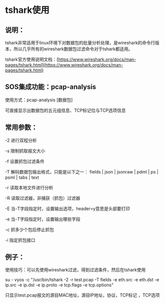 # **tshark使用**

## 说明：

tshark非常适用于linux环境下对数据包的批量分析处理，是wireshark的命令行版本，所以几乎所有的wireshark数据包过滤命令对于tshark都适用。

tshark官方使用说明文档：[https://www.wireshark.org/docs/man-pages/tshark.html](https://www.wireshark.org/docs/man-pages/tshark.html)

## SOS集成功能：pcap-analysis

使用方式：pcap-analysis   \[数据包\]

可直接显示出数据包的五元组信息、TCP标记位与TCP选项信息

## 常用参数：

-2  进行双程分析

-s  限制抓取报文大小

-f  设置抓包过滤条件

-T  解码数据包输出格式，只能是以下之一： fields \| json \| jsonraw \| pdml \| ps \| psml \| tabs \| text

-r  读取本地文件进行分析

-R  读取过滤器，非捕获（抓包）过滤器

-E  当-T字段指定时，设置输出选项，header=y意思是头部要打印

-e  当-T字段指定时，设置输出哪些字段

-c   抓多少个包后停止抓包

-i   指定抓包接口

## 例子：

使用技巧：可以先使用wireshark过滤，得到过滤条件，然后在tshark使用

su - vyos -c "/usr/bin/tshark  -2 -r test.pcap -T fields -e eth.src -e eth.dst -e ip.src -e ip.dst -e ip.proto -e tcp.flags -e tcp.options"

只显示test.pcap报文的源目MAC地址，源目IP地址，协议，TCP标记 ，TCP选项

